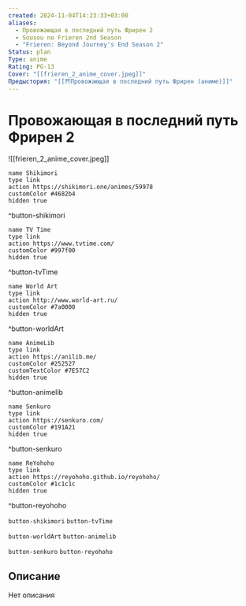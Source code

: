 ```yaml
---
created: 2024-11-04T14:23:33+03:00
aliases:
  - Провожающая в последний путь Фрирен 2
  - Sousou no Frieren 2nd Season
  - "Frieren: Beyond Journey's End Season 2"
Status: plan
Type: anime
Rating: PG-13
Cover: "[[frieren_2_anime_cover.jpeg]]"
Предыстория: "[[⛩️Провожающая в последний путь Фрирен (аниме)]]"
---
```


# Провожающая в последний путь Фрирен 2

![[frieren_2_anime_cover.jpeg]]

```button
name Shikimori
type link
action https://shikimori.one/animes/59978
customColor #4682b4
hidden true
```
^button-shikimori

```button
name TV Time
type link
action https://www.tvtime.com/
customColor #997f00
hidden true
```
^button-tvTime

```button
name World Art
type link
action http://www.world-art.ru/
customColor #7a0000
hidden true
```
^button-worldArt

```button
name AnimeLib
type link
action https://anilib.me/
customColor #252527
customTextColor #7E57C2
hidden true
```
^button-animelib

```button
name Senkuro
type link
action https://senkuro.com/
customColor #191A21
hidden true
```
^button-senkuro

```button
name ReYohoho
type link
action https://reyohoho.github.io/reyohoho/
customColor #1c1c1c
hidden true
```
^button-reyohoho

`button-shikimori` `button-tvTime`

`button-worldArt` `button-animelib`

`button-senkuro` `button-reyohoho`

## Описание

Нет описания

